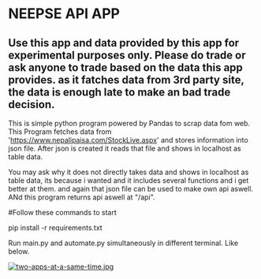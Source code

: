 

# NEEPSE API APP

## Use this app and data provided by this app for experimental purposes only. Please do trade or ask anyone to trade based on the data this app provides. as it fatches data from 3rd party site, the data is enough late to make an bad trade decision.


This is simple python program powered by Pandas to scrap data fom web.
This Program fetches data from 'https://www.nepalipaisa.com/StockLive.aspx' and stores information into json file.
After json is created it reads that file and shows in localhost as table data.

You may ask why it does not directly takes data and shows in localhost as table data, its because i wanted and it includes several functions and i get better at them.
and again that json file can be used to make own api aswell. ANd this program returns api aswell at "/api".

#Follow these commands to start

pip install -r requirements.txt

Run main.py and automate.py simultaneously in different terminal. Like below.


[![two-apps-at-a-same-time.jpg](https://i.postimg.cc/m2n9mpT8/two-apps-at-a-same-time.jpg)](https://postimg.cc/LnzhXTY1)

